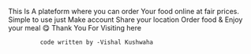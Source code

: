 This Is A plateform where you can order Your food online at fair prices. 
Simple to use just Make account 
Share your location 
Order food
& Enjoy your meal 😋
Thank You For Visiting here

             code written by -Vishal Kushwaha
